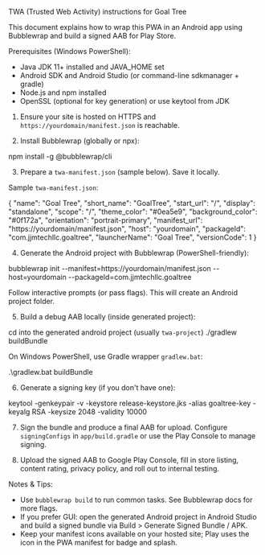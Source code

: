 TWA (Trusted Web Activity) instructions for Goal Tree

This document explains how to wrap this PWA in an Android app using Bubblewrap and build a signed AAB for Play Store.

Prerequisites (Windows PowerShell):
- Java JDK 11+ installed and JAVA_HOME set
- Android SDK and Android Studio (or command-line sdkmanager + gradle)
- Node.js and npm installed
- OpenSSL (optional for key generation) or use keytool from JDK

1) Ensure your site is hosted on HTTPS and `https://yourdomain/manifest.json` is reachable.

2) Install Bubblewrap (globally or npx):

  npm install -g @bubblewrap/cli

3) Prepare a `twa-manifest.json` (sample below). Save it locally.

Sample `twa-manifest.json`:

{
  "name": "Goal Tree",
  "short_name": "GoalTree",
  "start_url": "/",
  "display": "standalone",
  "scope": "/",
  "theme_color": "#0ea5e9",
  "background_color": "#0f172a",
  "orientation": "portrait-primary",
  "manifest_url": "https://yourdomain/manifest.json",
  "host": "yourdomain",
  "packageId": "com.jjmtechllc.goaltree",
  "launcherName": "Goal Tree",
  "versionCode": 1
}

4) Generate the Android project with Bubblewrap (PowerShell-friendly):

  bubblewrap init --manifest=https://yourdomain/manifest.json --host=yourdomain --packageId=com.jjmtechllc.goaltree

Follow interactive prompts (or pass flags). This will create an Android project folder.

5) Build a debug AAB locally (inside generated project):

  cd into the generated android project (usually `twa-project`)
  ./gradlew buildBundle

On Windows PowerShell, use Gradle wrapper `gradlew.bat`:

  .\gradlew.bat buildBundle

6) Generate a signing key (if you don't have one):

  keytool -genkeypair -v -keystore release-keystore.jks -alias goaltree-key -keyalg RSA -keysize 2048 -validity 10000

7) Sign the bundle and produce a final AAB for upload. Configure `signingConfigs` in `app/build.gradle` or use the Play Console to manage signing.

8) Upload the signed AAB to Google Play Console, fill in store listing, content rating, privacy policy, and roll out to internal testing.

Notes & Tips:
- Use `bubblewrap build` to run common tasks. See Bubblewrap docs for more flags.
- If you prefer GUI: open the generated Android project in Android Studio and build a signed bundle via Build > Generate Signed Bundle / APK.
- Keep your manifest icons available on your hosted site; Play uses the icon in the PWA manifest for badge and splash.

